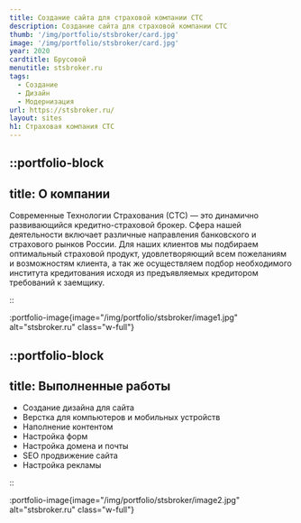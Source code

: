 ```yaml
---
title: Создание сайта для страховой компании СТС
description: Создание сайта для страховой компании СТС
thumb: '/img/portfolio/stsbroker/card.jpg'
image: '/img/portfolio/stsbroker/card.jpg'
year: 2020
cardtitle: Брусовой
menutitle: stsbroker.ru
tags:
  - Создание
  - Дизайн
  - Модернизация
url: https://stsbroker.ru/
layout: sites
h1: Страховая компания СТС
---
```


 

::portfolio-block
---
title: О компании
---
Современные Технологии Страхования (СТС) — это динамично развивающийся кредитно-страховой брокер. Сфера нашей
деятельности включает различные направления банковского и страхового рынков России. Для наших клиентов мы подбираем
оптимальный страховой продукт, удовлетворяющий всем пожеланиям и возможностям клиента, а так же осуществляем подбор
необходимого института кредитования исходя из предъявляемых кредитором требований к заемщику.

::

:portfolio-image{image="/img/portfolio/stsbroker/image1.jpg" alt="stsbroker.ru" class="w-full"}

::portfolio-block
---
title: Выполненные работы
---

- Создание дизайна для сайта
- Верстка для компьютеров и мобильных устройств
- Наполнение контентом
- Настройка форм
- Настройка домена и почты
- SEO продвижение сайта
- Настройка рекламы

::

:portfolio-image{image="/img/portfolio/stsbroker/image2.jpg" alt="stsbroker.ru" class="w-full"}